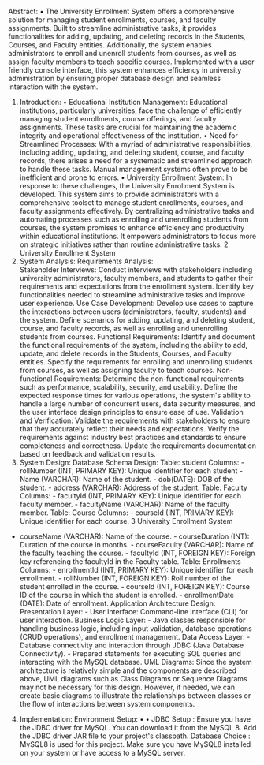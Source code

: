Abstract: 
• The University Enrollment System offers a comprehensive solution for managing student 
enrollments, courses, and faculty assignments. Built to streamline administrative tasks, it provides 
functionalities for adding, updating, and deleting records in the Students, Courses, and Faculty 
entities. Additionally, the system enables administrators to enroll and unenroll students from 
courses, as well as assign faculty members to teach specific courses. Implemented with a user
friendly console interface, this system enhances efficiency in university administration by 
ensuring proper database design and seamless interaction with the system. 
 
1. Introduction: 
• Educational Institution Management: Educational institutions, particularly universities, face the 
challenge of efficiently managing student enrollments, course offerings, and faculty assignments. 
These tasks are crucial for maintaining the academic integrity and operational effectiveness of the 
institution. 
• Need for Streamlined Processes: With a myriad of administrative responsibilities, including 
adding, updating, and deleting student, course, and faculty records, there arises a need for a 
systematic and streamlined approach to handle these tasks. Manual management systems 
often prove to be inefficient and prone to errors. 
• University Enrollment System: In response to these challenges, the University Enrollment System 
is developed. This system aims to provide administrators with a comprehensive toolset to manage 
student enrollments, courses, and faculty assignments effectively. 
By centralizing administrative tasks and automating processes such as enrolling and unenrolling 
students from courses, the system promises to enhance efficiency and productivity within 
educational institutions. It empowers administrators to focus more on strategic initiatives rather 
than routine administrative tasks. 
2 
University Enrollment System 
2. System Analysis: 
Requirements Analysis:   
Stakeholder Interviews: Conduct interviews with stakeholders including university 
administrators, faculty members, and students to gather their requirements and expectations from 
the enrollment system. Identify key functionalities needed to streamline administrative tasks and 
improve user experience. 
Use Case Development: Develop use cases to capture the interactions between users 
(administrators, faculty, students) and the system. Define scenarios for adding, updating, and 
deleting student, course, and faculty records, as well as enrolling and unenrolling students from 
courses. 
Functional Requirements: Identify and document the functional requirements of the system, 
including the ability to add, update, and delete records in the Students, Courses, and Faculty 
entities. Specify the requirements for enrolling and unenrolling students from courses, as well as 
assigning faculty to teach courses. 
Non-functional Requirements: Determine the non-functional requirements such as 
performance, scalability, security, and usability. Define the expected response times for various 
operations, the system's ability to handle a large number of concurrent users, data security 
measures, and the user interface design principles to ensure ease of use. 
Validation and Verification: Validate the requirements with stakeholders to ensure that they 
accurately reflect their needs and expectations. Verify the requirements against industry best 
practices and standards to ensure completeness and correctness. Update the requirements 
documentation based on feedback and validation results. 
3. System Design: 
Database Schema Design: 
Table: student 
Columns: - rollNumber (INT, PRIMARY KEY): Unique identifier for each student - Name (VARCHAR): Name of the student. - dob(DATE): DOB of the student. - address (VARCHAR):  Address of the student. 
Table: Faculty 
Columns: - facultyId (INT, PRIMARY KEY): Unique identifier for each faculty member. - facultyName (VARCHAR): Name of the faculty member. 
Table: Course 
Columns: - courseId (INT, PRIMARY KEY): Unique identifier for each course. 
3 
University Enrollment System 
- courseName (VARCHAR): Name of the course. - courseDuration (INT): Duration of the course in months. - courseFaculty (VARCHAR): Name of the faculty teaching the course. - facultyId (INT, FOREIGN KEY): Foreign key referencing the facultyId in the Faculty 
table. 
Table: Enrollments 
Columns: - enrollmentId (INT, PRIMARY KEY): Unique identifier for each enrollment. - rollNumber (INT, FOREIGN KEY): Roll number of the student enrolled in the course. - courseId (INT, FOREIGN KEY): Course ID of the course in which the student is 
enrolled. - enrollmentDate (DATE): Date of enrollment. 
Application Architecture Design: 
Presentation Layer: - User Interface: Command-line interface (CLI) for user interaction. 
Business Logic Layer: - Java classes responsible for handling business logic, including input validation, database 
operations (CRUD operations), and enrollment management. 
Data Access Layer: - Database connectivity and interaction through JDBC (Java Database Connectivity). - Prepared statements for executing SQL queries and interacting with the MySQL database. 
UML Diagrams: 
Since the system architecture is relatively simple and the components are described above, UML 
diagrams such as Class Diagrams or Sequence Diagrams may not be necessary for this design. 
However, if needed, we can create basic diagrams to illustrate the relationships between classes 
or the flow of interactions between system components. 
4. Implementation: 
Environment Setup: 
• 
• 
JDBC Setup 
: 
Ensure you have the JDBC driver for MySQL. You can download it from the MySQL 8. 
Add the JDBC driver JAR file to your project's classpath. 
Database Choice 
: 
MySQL8 is used for this project. Make sure you have MySQL8 installed on your system or 
have access to a MySQL server.
